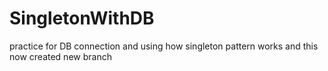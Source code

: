 # SingletonWithDB
practice for DB connection
and using how singleton pattern works and this now created new branch
